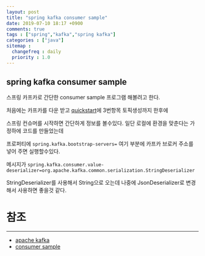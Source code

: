 ```yaml
---
layout: post
title: "spring kafka consumer sample"
date: 2019-07-10 18:17 +0900
comments: true
tags : ["spring","kafka","spring kafka"]
categories : ["java"]
sitemap :
  changefreq : daily
  priority : 1.0
---
```

 
## spring kafka consumer sample

스프링 카프카로 간단한 consumer sample 프로그램 해볼려고 한다. 

처음에는 카프카를 다운 받고 [quickstart](https://kafka.apache.org/quickstart)에 3번항목 토픽생성까지 한후에


스프링 컨슈머를 시작하면 간단하게 정보를 볼수있다. 일단 로컬에 환경을 맞춘다는 가정하에 코드를 만들었는데

프로퍼티에 `spring.kafka.bootstrap-servers=` 여기 부분에 카프카 브로커 주소를 넣어 주면 실행할수있다.

메시지가 `spring.kafka.consumer.value-deserializer=org.apache.kafka.common.serialization.StringDeserializer` 

StringDeserializer를 사용해서 String으로 오는데 나중에 JsonDeserializer로 변경해서 사용하면 좋을것 같다.


# 참조
-----
* [apache kafka](https://kafka.apache.org/)
* [consumer sample](https://github.com/sejoung/consumer)